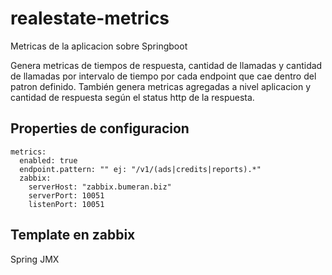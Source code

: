 # realestate-metrics
Metricas de la aplicacion sobre Springboot

Genera metricas de tiempos de respuesta, cantidad de llamadas y cantidad de llamadas por intervalo de tiempo por cada endpoint que cae dentro del patron definido.
También genera metricas agregadas a nivel aplicacion y cantidad de respuesta según el status http de la respuesta.

## Properties de configuracion

```
metrics:
  enabled: true
  endpoint.pattern: "" ej: "/v1/(ads|credits|reports).*"
  zabbix:
    serverHost: "zabbix.bumeran.biz" 
	serverPort: 10051
	listenPort: 10051
```

## Template en zabbix

Spring JMX
